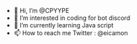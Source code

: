 - 👋 Hi, I’m @CPYYPE
- 👀 I’m interested in coding for bot discord
- 🌱 I’m currently learning Java script
- 📫 How to reach me Twitter : @eicamon

<!---
CPYYPE/CPYYPE is a ✨ special ✨ repository because its `README.md` (this file) appears on your GitHub profile.
You can click the Preview link to take a look at your changes.
--->
